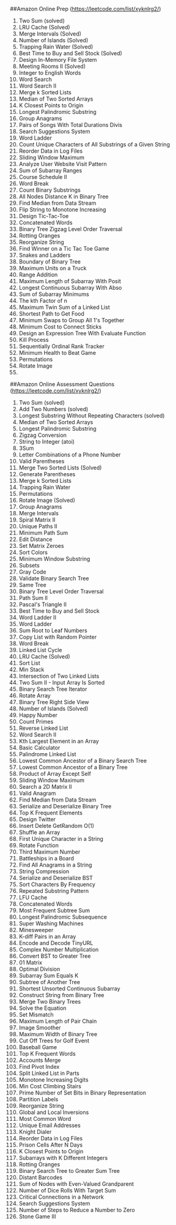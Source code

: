 ##Amazon Online Prep (https://leetcode.com/list/xyknlrg2/)
1. Two Sum (solved)
2. LRU Cache (Solved)
3. Merge Intervals (Solved)
4. Number of Islands (Solved)
5. Trapping Rain Water (Solved)
6. Best Time to Buy and Sell Stock (Solved)
7. Design In-Memory File System
8. Meeting Rooms II (Solved)
9. Integer to English Words
10. Word Search
11. Word Search II
12. Merge k Sorted Lists
13. Median of Two Sorted Arrays
14. K Closest Points to Origin
15. Longest Palindromic Substring
16. Group Anagrams
17. Pairs of Songs With Total Durations Divis
18. Search Suggestions System
19. Word Ladder
20. Count Unique Characters of All Substrings of a Given String
21. Reorder Data in Log Files
22. Sliding Window Maximum
23. Analyze User Website Visit Pattern
24. Sum of Subarray Ranges
25. Course Schedule II
26. Word Break
27. Count Binary Substrings
28. All Nodes Distance K in Binary Tree
29. Find Median from Data Stream
30. Flip String to Monotone Increasing
31. Design Tic-Tac-Toe
32. Concatenated Words
33. Binary Tree Zigzag Level Order Traversal
34. Rotting Oranges
35. Reorganize String
36. Find Winner on a Tic Tac Toe Game
37. Snakes and Ladders
38. Boundary of Binary Tree
39. Maximum Units on a Truck
40. Range Addition
41. Maximum Length of Subarray With Posit
42. Longest Continuous Subarray With Abso
43. Sum of Subarray Minimums
44. The kth Factor of n
45. Maximum Twin Sum of a Linked List
46. Shortest Path to Get Food
47. Minimum Swaps to Group All 1's Together
48. Minimum Cost to Connect Sticks
49. Design an Expression Tree With Evaluate Function
50. Kill Process
51. Sequentially Ordinal Rank Tracker
52. Minimum Health to Beat Game
53. Permutations
54. Rotate Image
55. 

##Amazon Online Assessment Questions (https://leetcode.com/list/xyknlrg2/)
1. Two Sum (solved)
2. Add Two Numbers (solved)
3. Longest Substring Without Repeating Characters (solved)
4. Median of Two Sorted Arrays
5. Longest Palindromic Substring
6. Zigzag Conversion
7. String to Integer (atoi)
8. 3Sum
9. Letter Combinations of a Phone Number
10. Valid Parentheses
11. Merge Two Sorted Lists (Solved)
12. Generate Parentheses
13. Merge k Sorted Lists
14. Trapping Rain Water
15. Permutations
16. Rotate Image (Solved)
17. Group Anagrams
18. Merge Intervals
19. Spiral Matrix II
20. Unique Paths II
21. Minimum Path Sum
22. Edit Distance
23. Set Matrix Zeroes
24. Sort Colors
25. Minimum Window Substring
26. Subsets
27. Gray Code
28. Validate Binary Search Tree
29. Same Tree
30. Binary Tree Level Order Traversal
31. Path Sum II
32. Pascal's Triangle II
33. Best Time to Buy and Sell Stock
34. Word Ladder II
35. Word Ladder
36. Sum Root to Leaf Numbers
37. Copy List with Random Pointer
38. Word Break
39. Linked List Cycle
40. LRU Cache (Solved)
41. Sort List
42. Min Stack
43. Intersection of Two Linked Lists
44. Two Sum II - Input Array Is Sorted
45. Binary Search Tree Iterator
46. Rotate Array
47. Binary Tree Right Side View
48. Number of Islands (Solved)
49. Happy Number
50. Count Primes
51. Reverse Linked List
52. Word Search II
53. Kth Largest Element in an Array
54. Basic Calculator
55. Palindrome Linked List
56. Lowest Common Ancestor of a Binary Search Tree
57. Lowest Common Ancestor of a Binary Tree
58. Product of Array Except Self
59. Sliding Window Maximum
60. Search a 2D Matrix II
61. Valid Anagram
62. Find Median from Data Stream
63. Serialize and Deserialize Binary Tree
64. Top K Frequent Elements
65. Design Twitter
66. Insert Delete GetRandom O(1)
67. Shuffle an Array
68. First Unique Character in a String
69. Rotate Function
70. Third Maximum Number
71. Battleships in a Board
72. Find All Anagrams in a String
73. String Compression
74. Serialize and Deserialize BST
75. Sort Characters By Frequency
76. Repeated Substring Pattern
77. LFU Cache
78. Concatenated Words
79. Most Frequent Subtree Sum
80. Longest Palindromic Subsequence
81. Super Washing Machines
82. Minesweeper
83. K-diff Pairs in an Array
84. Encode and Decode TinyURL
85. Complex Number Multiplication
86. Convert BST to Greater Tree
87. 01 Matrix
88. Optimal Division
89. Subarray Sum Equals K
90. Subtree of Another Tree
91. Shortest Unsorted Continuous Subarray
92. Construct String from Binary Tree
93. Merge Two Binary Trees
94. Solve the Equation
95. Set Mismatch
96. Maximum Length of Pair Chain
97. Image Smoother
98. Maximum Width of Binary Tree
99. Cut Off Trees for Golf Event
100. Baseball Game
101. Top K Frequent Words
102. Accounts Merge
103. Find Pivot Index
104. Split Linked List in Parts
105. Monotone Increasing Digits
106. Min Cost Climbing Stairs
107. Prime Number of Set Bits in Binary Representation
108. Partition Labels
109. Reorganize String
110. Global and Local Inversions
111. Most Common Word
112. Unique Email Addresses
113. Knight Dialer
114. Reorder Data in Log Files
115. Prison Cells After N Days
116. K Closest Points to Origin
117. Subarrays with K Different Integers
118. Rotting Oranges
119. Binary Search Tree to Greater Sum Tree
120. Distant Barcodes
121. Sum of Nodes with Even-Valued Grandparent
122. Number of Dice Rolls With Target Sum
123. Critical Connections in a Network
124. Search Suggestions System
125. Number of Steps to Reduce a Number to Zero
126. Stone Game III